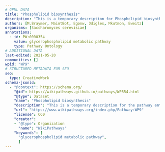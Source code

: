 ```yaml
---
# GPML DATA
title: "Phospholipid biosynthesis"
description: "This is a temporary description for Phospholipid biosynthesis"
authors: [M.Braymer, MaintBot, Egonw, Ddigles, Mkutmon, Eweitz]
organisms: [Saccharomyces cerevisiae]
annotations:
  - id: PW:0000354 
    value: glycerophospholipid metabolic pathway
    type: Pathway Ontology
# ADDITIONAL DATA
last-edited: 2021-05-20
communities: []
wpid: "WP9"
# STRUCTURED METADATA FOR SEO
seo:
  type: CreativeWork
schema-jsonld:
  - "@context": https://schema.org/
    "@id": https://wikipathways.github.io/pathways/WP554.html
    "@type": Dataset
    "name": "Phospholipid biosynthesis"
    "description": "This is a temporary description for the pathway entitled: Phospholipid biosynthesis"
    "url": "https://www.wikipathways.org/index.php/Pathway:WP9"
    "license": CC0
    "creator":
    - "@type": Organization
      "name": "WikiPathways"
    "keywords": [
      "glycerophospholipid metabolic pathway",
      ]
---
```

